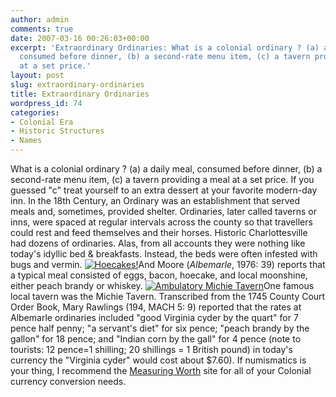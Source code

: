 ```yaml
---
author: admin
comments: true
date: 2007-03-16 00:26:03+00:00
excerpt: 'Extraordinary Ordinaries: What is a colonial ordinary ? (a) a daily meal,
  consumed before dinner, (b) a second-rate menu item, (c) a tavern providing a meal
  at a set price.'
layout: post
slug: extraordinary-ordinaries
title: Extraordinary Ordinaries
wordpress_id: 74
categories:
- Colonial Era
- Historic Structures
- Names
---
```


What is a colonial ordinary ? (a) a daily meal, consumed before dinner, (b) a second-rate menu item, (c) a tavern providing a meal at a set price. If you guessed "c" treat yourself to an extra dessert at your favorite modern-day inn. In the 18th Century, an Ordinary was an establishment that served meals and, sometimes, provided shelter. Ordinaries, later called taverns or inns, were spaced at regular intervals across the county so that travellers could rest and feed themselves and their horses. Historic Charlottesville had dozens of ordinaries. Alas, from all accounts they were nothing like today's idyllic bed & breakfasts. Instead, the beds were often infested with bugs and vermin. [![Hoecakes!](http://www.locohistory.org/blog/wp-content/uploads/2007/03/michiehoecakes.jpg)](http://www.locohistory.org/blog/?attachment_id=76)And Moore (_Albemarle_, 1976: 39) reports that a typical meal consisted of eggs, bacon, hoecake, and local moonshine, either peach brandy or whiskey. [![Ambulatory Michie Tavern](http://www.locohistory.org/blog/wp-content/uploads/2007/03/michietavernnew.jpg)](http://www.locohistory.org/blog/?attachment_id=75)One famous local tavern was the Michie Tavern. Transcribed from the 1745 County Court Order Book, Mary Rawlings (194, MACH 5: 9) reported that the rates at Albemarle ordinaries included "good Virginia cyder by the quart" for 7 pence half penny; "a servant's diet" for six pence; "peach brandy by the gallon" for 18 pence; and "Indian corn by the gall" for 4 pence (note to tourists: 12 pence=1 shilling; 20 shillings = 1 British pound) in today's currency the "Virginia cyder" would cost about $7.60). If numismatics is your thing, I recommend the [Measuring Worth](http://www.measuringworth.com/calculators/ppoweruk/) site for all of your Colonial currency conversion needs.
